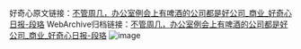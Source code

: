 好奇心原文链接：[不管周几，办公室例会上有啤酒的公司都是好公司_商业_好奇心日报-段珞](https://www.qdaily.com/articles/5312.html)
WebArchive归档链接：[不管周几，办公室例会上有啤酒的公司都是好公司_商业_好奇心日报-段珞](http://web.archive.org/web/20190623164457/https://www.qdaily.com/articles/5312.html)
![image](http://ww3.sinaimg.cn/large/007d5XDply1g3wgykasbrj30u03o5x0s)
